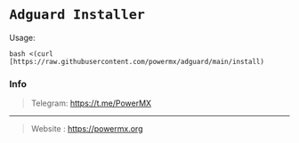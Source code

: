 # `Adguard Installer` 

Usage:
```
bash <(curl [https://raw.githubusercontent.com/powermx/adguard/main/install)
```

### Info

> Telegram: https://t.me/PowerMX 
----
> Website : https://powermx.org
